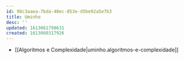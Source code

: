 ```yaml
---
id: 98c3aaea-7bda-40ec-853e-d5be92a5e7b3
title: Uminho
desc: ''
updated: 1613061798631
created: 1613060317926
---
```


* [[Algoritmos e Complexidade|uminho.algoritmos-e-complexidade]]